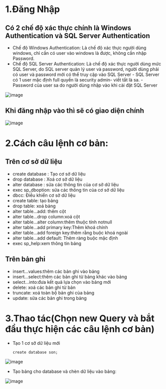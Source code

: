 # 1.Đăng Nhập
## Có 2 chế độ xác thực chính là Windows Authentication và SQL Server Authentication
- Chế độ Windows Authentication: Là chế độ xác thực người dùng windows, chỉ cần có user vào windows là được, không cần nhập Password.
- Chế độ SQL Server Authentication: Là chế độ xác thực người dùng mức SQL Server, do SQL server quản lý user và password, người dùng phải có user và password mới có thể truy cập vào SQL Server - SQL Server có 1 user mặc định full quyền là security admin- viết tắt là sa. - Password của user sa do người dùng nhập vào khi cài đặt SQL Server

![image](https://user-images.githubusercontent.com/110179869/191637770-bb394580-c2a0-47f8-9774-9e856d0ed369.png)

## Khi đăng nhập vào thì sẽ có giao diện chính

![image](https://user-images.githubusercontent.com/110179869/191637812-ff1f5e98-a4b8-46dc-bcce-3278f06210b7.png)

# 2.Cách câu lệnh cơ bản:
## Trên cơ sở dữ liệu
- create database : Tạo cơ sở dữ liệu
- drop database : Xoá cơ sở dữ liệu
- alter database : sửa các thông tin của cơ sở dữ liệu
- exec sp_dboption: sửa các thông tin của cơ sở dữ liệu
- dbcc: Điều khiển cơ sở dữ liệu
- create table: tạo bảng
- drop table: xoá bảng
- alter table...add: thêm cột
- alter table...drop column:xoá cột
- alter table...alter column:thêm thuộc tính notnull
- alter table...add primary key:Thêm khoá chính
- alter table...add foreign key:thêm rằng buộc khoá ngoài
- alter table...add default: Thêm ràng buộc mặc định
- exec sp_help:xem thông tin bảng

## Trên bản ghi
- insert...values:thêm các bản ghi vào bảng
- insert...select:thêm các bản ghi từ bảng khác vào bảng
- select...into:đưa kết quả lựa chọn vào bảng mới 
- delete: xoá các bản ghi từ bản
- truncate: xoá toàn bộ bản ghi của bảng
- update: sửa các bản ghi trong bảng

# 3.Thao tác(Chọn new Query và bắt đầu thực hiện các câu lệnh cơ bản)
- Tạo 1 cơ sỡ dữ liệu mới
     ```
     create database son;
     ```
![image](https://user-images.githubusercontent.com/110179869/191639233-ff835f17-fcfb-4921-a14c-978b1e628212.png)

- Tạo bảng cho database và chèn dữ liệu vào bảng:

![image](https://user-images.githubusercontent.com/110179869/191641465-3b0da09b-5366-49cf-9c47-d267bf455d32.png)











